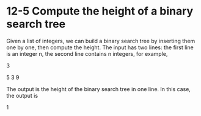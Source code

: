 # 12-5 Compute the height of a binary search tree

Given a list of integers, we can build a binary search tree by inserting them one by one, then compute the height. 
The input has two lines: the first line is an integer n, the second line contains n integers, for example,

3

5 3 9

The output is the height of the binary search tree in one line. In this case, the output is

1

